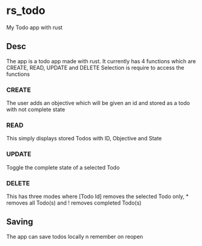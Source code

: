 # rs_todo
My Todo app with rust

## Desc
The app is a todo app made with rust.
It currently has 4 functions which are CREATE, READ, UPDATE and DELETE
Selection is require to access the functions

### CREATE
The user adds an objective which will be given an id and stored as a todo with not complete state
### READ
This simply displays stored Todos with ID, Objective and State
### UPDATE 
Toggle the complete state of a selected Todo
### DELETE
This has three modes where [Todo Id] removes the selected Todo only, * removes all Todo(s) and ! removes completed Todo(s)

## Saving
The app can save todos locally n remember on reopen